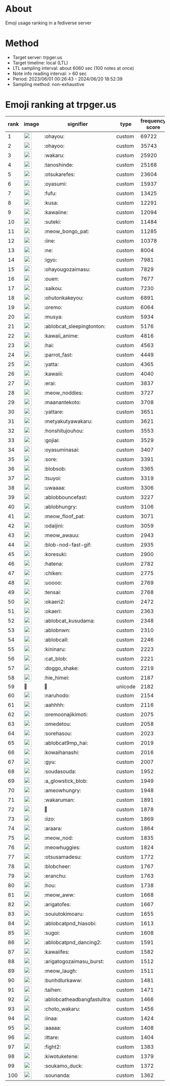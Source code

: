 # About
Emoji usage ranking in a fediverse server

# Method
- Target server: trpger.us
- Target timeline: local (LTL)
- LTL sampling interval: about 6060 sec (100 notes at once)
- Note info reading interval: > 60 sec
- Period: 2023/06/01 00:26:43 - 2024/06/20 18:52:39 
- Sampling method: non-exhaustive

# Emoji ranking at trpger.us

|rank|image|signifier|type|frequency score|
|----|----|----|----|----|
|1|<img height="24" src="https://trpger.us/emoji/ohayou.webp">|:ohayou:|custom|69722|
|2|<img height="24" src="https://trpger.us/emoji/ohayoo.webp">|:ohayoo:|custom|35743|
|3|<img height="24" src="https://trpger.us/emoji/wakaru.webp">|:wakaru:|custom|25920|
|4|<img height="24" src="https://trpger.us/emoji/tanoshinde.webp">|:tanoshinde:|custom|25168|
|5|<img height="24" src="https://trpger.us/emoji/otsukarefes.webp">|:otsukarefes:|custom|23604|
|6|<img height="24" src="https://trpger.us/emoji/oyasumi.webp">|:oyasumi:|custom|15937|
|7|<img height="24" src="https://trpger.us/emoji/fufu.webp">|:fufu:|custom|13425|
|8|<img height="24" src="https://trpger.us/emoji/kusa.webp">|:kusa:|custom|12291|
|9|<img height="24" src="https://trpger.us/emoji/kawaiine.webp">|:kawaiine:|custom|12094|
|10|<img height="24" src="https://trpger.us/emoji/suteki.webp">|:suteki:|custom|11484|
|11|<img height="24" src="https://trpger.us/emoji/meow_bongo_pat.webp">|:meow_bongo_pat:|custom|11285|
|12|<img height="24" src="https://trpger.us/emoji/iine.webp">|:iine:|custom|10378|
|13|<img height="24" src="https://trpger.us/emoji/ne.webp">|:ne:|custom|8004|
|14|<img height="24" src="https://trpger.us/emoji/igyo.webp">|:igyo:|custom|7981|
|15|<img height="24" src="https://trpger.us/emoji/ohayougozaimasu.webp">|:ohayougozaimasu:|custom|7829|
|16|<img height="24" src="https://trpger.us/emoji/ouen.webp">|:ouen:|custom|7677|
|17|<img height="24" src="https://trpger.us/emoji/saikou.webp">|:saikou:|custom|7230|
|18|<img height="24" src="https://trpger.us/emoji/ohutonkakeyou.webp">|:ohutonkakeyou:|custom|6891|
|19|<img height="24" src="https://trpger.us/emoji/oremo.webp">|:oremo:|custom|6064|
|20|<img height="24" src="https://trpger.us/emoji/musya.webp">|:musya:|custom|5934|
|21|<img height="24" src="https://trpger.us/emoji/ablobcat_sleepingtonton.webp">|:ablobcat_sleepingtonton:|custom|5176|
|22|<img height="24" src="https://trpger.us/emoji/kawaii_anime.webp">|:kawaii_anime:|custom|4816|
|23|<img height="24" src="https://trpger.us/emoji/hai.webp">|:hai:|custom|4563|
|24|<img height="24" src="https://trpger.us/emoji/parrot_fast.webp">|:parrot_fast:|custom|4449|
|25|<img height="24" src="https://trpger.us/emoji/yatta.webp">|:yatta:|custom|4365|
|26|<img height="24" src="https://trpger.us/emoji/kawaiii.webp">|:kawaiii:|custom|4040|
|27|<img height="24" src="https://trpger.us/emoji/erai.webp">|:erai:|custom|3837|
|28|<img height="24" src="https://trpger.us/emoji/meow_noddies.webp">|:meow_noddies:|custom|3727|
|29|<img height="24" src="https://trpger.us/emoji/maanantekoto.webp">|:maanantekoto:|custom|3708|
|30|<img height="24" src="https://trpger.us/emoji/yattare.webp">|:yattare:|custom|3651|
|31|<img height="24" src="https://trpger.us/emoji/metyakutyawakaru.webp">|:metyakutyawakaru:|custom|3621|
|32|<img height="24" src="https://trpger.us/emoji/honshitujouhou.webp">|:honshitujouhou:|custom|3553|
|33|<img height="24" src="https://trpger.us/emoji/gojiai.webp">|:gojiai:|custom|3529|
|34|<img height="24" src="https://trpger.us/emoji/oyasuminasai.webp">|:oyasuminasai:|custom|3407|
|35|<img height="24" src="https://trpger.us/emoji/sore.webp">|:sore:|custom|3391|
|36|<img height="24" src="https://trpger.us/emoji/blobsob.webp">|:blobsob:|custom|3365|
|37|<img height="24" src="https://trpger.us/emoji/tsuyoi.webp">|:tsuyoi:|custom|3319|
|38|<img height="24" src="https://trpger.us/emoji/uwaaaa.webp">|:uwaaaa:|custom|3306|
|39|<img height="24" src="https://trpger.us/emoji/ablobbouncefast.webp">|:ablobbouncefast:|custom|3227|
|40|<img height="24" src="https://trpger.us/emoji/ablobhungry.webp">|:ablobhungry:|custom|3106|
|41|<img height="24" src="https://trpger.us/emoji/meow_floof_pat.webp">|:meow_floof_pat:|custom|3071|
|42|<img height="24" src="https://trpger.us/emoji/odaijini.webp">|:odaijini:|custom|3059|
|43|<img height="24" src="https://trpger.us/emoji/meow_awauu.webp">|:meow_awauu:|custom|2943|
|44|<img height="24" src="https://trpger.us/emoji/blob-nod-fast-gif.webp">|:blob-nod-fast-gif:|custom|2935|
|45|<img height="24" src="https://trpger.us/emoji/koresuki.webp">|:koresuki:|custom|2900|
|46|<img height="24" src="https://trpger.us/emoji/hatena.webp">|:hatena:|custom|2782|
|47|<img height="24" src="https://trpger.us/emoji/chiken.webp">|:chiken:|custom|2775|
|48|<img height="24" src="https://trpger.us/emoji/uoooo.webp">|:uoooo:|custom|2769|
|49|<img height="24" src="https://trpger.us/emoji/tensai.webp">|:tensai:|custom|2768|
|50|<img height="24" src="https://trpger.us/emoji/okaeri2.webp">|:okaeri2:|custom|2472|
|51|<img height="24" src="https://trpger.us/emoji/okaeri.webp">|:okaeri:|custom|2363|
|52|<img height="24" src="https://trpger.us/emoji/ablobcat_kusudama.webp">|:ablobcat_kusudama:|custom|2348|
|53|<img height="24" src="https://trpger.us/emoji/ablobnwn.webp">|:ablobnwn:|custom|2310|
|54|<img height="24" src="https://trpger.us/emoji/ablobcall.webp">|:ablobcall:|custom|2246|
|55|<img height="24" src="https://trpger.us/emoji/kininaru.webp">|:kininaru:|custom|2223|
|56|<img height="24" src="https://trpger.us/emoji/cat_blob.webp">|:cat_blob:|custom|2221|
|57|<img height="24" src="https://trpger.us/emoji/doggo_shake.webp">|:doggo_shake:|custom|2219|
|58|<img height="24" src="https://trpger.us/emoji/hie_himei.webp">|:hie_himei:|custom|2187|
|59|🍮|🍮|unicode|2182|
|60|<img height="24" src="https://trpger.us/emoji/naruhodo.webp">|:naruhodo:|custom|2154|
|61|<img height="24" src="https://trpger.us/emoji/aahhhh.webp">|:aahhhh:|custom|2116|
|62|<img height="24" src="https://trpger.us/emoji/oremoonajikimoti.webp">|:oremoonajikimoti:|custom|2075|
|63|<img height="24" src="https://trpger.us/emoji/omedetou.webp">|:omedetou:|custom|2058|
|64|<img height="24" src="https://trpger.us/emoji/sorehasou.webp">|:sorehasou:|custom|2023|
|65|<img height="24" src="https://trpger.us/emoji/ablobcat9mp_hai.webp">|:ablobcat9mp_hai:|custom|2019|
|66|<img height="24" src="https://trpger.us/emoji/kowaihanashi.webp">|:kowaihanashi:|custom|2016|
|67|<img height="24" src="https://trpger.us/emoji/gyu.webp">|:gyu:|custom|2007|
|68|<img height="24" src="https://trpger.us/emoji/soudasouda.webp">|:soudasouda:|custom|1952|
|69|<img height="24" src="https://trpger.us/emoji/a_glowstick_blob.webp">|:a_glowstick_blob:|custom|1949|
|70|<img height="24" src="https://trpger.us/emoji/ameowhungry.webp">|:ameowhungry:|custom|1948|
|71|<img height="24" src="https://trpger.us/emoji/wakaruman.webp">|:wakaruman:|custom|1891|
|72|<img height="24" src="https://trpger.us/emoji/birthday.webp">|:birthday:|custom|1878|
|73|<img height="24" src="https://trpger.us/emoji/iizo.webp">|:iizo:|custom|1869|
|74|<img height="24" src="https://trpger.us/emoji/araara.webp">|:araara:|custom|1864|
|75|<img height="24" src="https://trpger.us/emoji/meow_nod.webp">|:meow_nod:|custom|1835|
|76|<img height="24" src="https://trpger.us/emoji/meowhuggies.webp">|:meowhuggies:|custom|1824|
|77|<img height="24" src="https://trpger.us/emoji/otsusamadesu.webp">|:otsusamadesu:|custom|1772|
|78|<img height="24" src="https://trpger.us/emoji/blobcheer.webp">|:blobcheer:|custom|1767|
|79|<img height="24" src="https://trpger.us/emoji/eranchu.webp">|:eranchu:|custom|1763|
|80|<img height="24" src="https://trpger.us/emoji/hou.webp">|:hou:|custom|1738|
|81|<img height="24" src="https://trpger.us/emoji/meow_aww.webp">|:meow_aww:|custom|1668|
|82|<img height="24" src="https://trpger.us/emoji/arigatofes.webp">|:arigatofes:|custom|1667|
|83|<img height="24" src="https://trpger.us/emoji/souiutokimoaru.webp">|:souiutokimoaru:|custom|1655|
|84|<img height="24" src="https://trpger.us/emoji/ablobcatpnd_hiasobi.webp">|:ablobcatpnd_hiasobi:|custom|1613|
|85|<img height="24" src="https://trpger.us/emoji/sugoi.webp">|:sugoi:|custom|1608|
|86|<img height="24" src="https://trpger.us/emoji/ablobcatpnd_dancing2.webp">|:ablobcatpnd_dancing2:|custom|1591|
|87|<img height="24" src="https://trpger.us/emoji/kawaiifes.webp">|:kawaiifes:|custom|1582|
|88|<img height="24" src="https://trpger.us/emoji/arigatogozaimasu_burst.webp">|:arigatogozaimasu_burst:|custom|1512|
|89|<img height="24" src="https://trpger.us/emoji/meow_laugh.webp">|:meow_laugh:|custom|1511|
|90|<img height="24" src="https://trpger.us/emoji/bunhdlurkaww.webp">|:bunhdlurkaww:|custom|1481|
|91|<img height="24" src="https://trpger.us/emoji/taihen.webp">|:taihen:|custom|1471|
|92|<img height="24" src="https://trpger.us/emoji/ablobcatheadbangfastultra.webp">|:ablobcatheadbangfastultra:|custom|1466|
|93|<img height="24" src="https://trpger.us/emoji/choto_wakaru.webp">|:choto_wakaru:|custom|1456|
|94|<img height="24" src="https://trpger.us/emoji/iinaa.webp">|:iinaa:|custom|1424|
|95|<img height="24" src="https://trpger.us/emoji/aaaaa.webp">|:aaaaa:|custom|1408|
|96|<img height="24" src="https://trpger.us/emoji/ittare.webp">|:ittare:|custom|1404|
|97|<img height="24" src="https://trpger.us/emoji/fight2.webp">|:fight2:|custom|1383|
|98|<img height="24" src="https://trpger.us/emoji/kiwotuketene.webp">|:kiwotuketene:|custom|1379|
|99|<img height="24" src="https://trpger.us/emoji/soukamo_duck.webp">|:soukamo_duck:|custom|1372|
|100|<img height="24" src="https://trpger.us/emoji/sounanda.webp">|:sounanda:|custom|1362|
